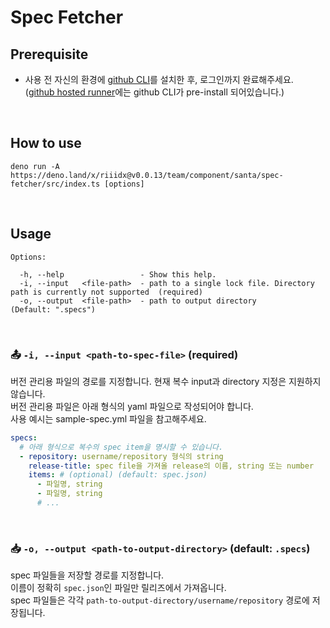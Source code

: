 # Spec Fetcher

## Prerequisite

- 사용 전 자신의 환경에 [github CLI](https://cli.github.com/)를 설치한 후,
  로그인까지 완료해주세요.
  \
  ([github hosted runner](https://docs.github.com/en/actions/using-workflows/using-github-cli-in-workflows)에는
  github CLI가 pre-install 되어있습니다.)

<br />

## How to use

```shell
deno run -A https://deno.land/x/riiidx@v0.0.13/team/component/santa/spec-fetcher/src/index.ts [options]
```

<br />

## Usage

```shell
Options:

  -h, --help                 - Show this help.                                                                           
  -i, --input   <file-path>  - path to a single lock file. Directory path is currently not supported  (required)         
  -o, --output  <file-path>  - path to output directory                                               (Default: ".specs")
```

<br />

### 📤 `-i, --input <path-to-spec-file>` (required)

버전 관리용 파일의 경로를 지정합니다. 현재 복수 input과 directory 지정은
지원하지 않습니다.\
버전 관리용 파일은 아래 형식의 yaml 파일으로 작성되어야 합니다.\
사용 예시는 sample-spec.yml 파일을 참고해주세요.

```yaml
specs:
  # 아래 형식으로 복수의 spec item을 명시할 수 있습니다.
  - repository: username/repository 형식의 string
    release-title: spec file을 가져올 release의 이름, string 또는 number
    items: # (optional) (default: spec.json)
      - 파일명, string
      - 파일명, string
      # ...
```

<br />

### 📥 `-o, --output <path-to-output-directory>` (default: `.specs`)

spec 파일들을 저장할 경로를 지정합니다.\
이름이 정확히 `spec.json`인 파일만 릴리즈에서 가져옵니다.\
spec 파일들은 각각 `path-to-output-directory/username/repository` 경로에
저장됩니다.
